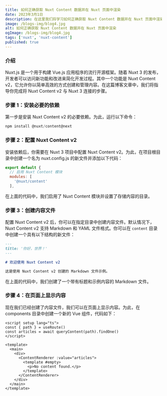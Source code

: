 ```yaml
---
title: 如何正确获取 Nuxt Content 数据并在 Nuxt 页面中渲染
date: 2023年3月1日
description: 在这里我们将学习如何正确获取 Nuxt Content 数据并在 Nuxt 页面中渲染
image: /blogs-img/blog4.jpg
alt: 如何正确获取 Nuxt Content 数据并在 Nuxt 页面中渲染
ogImage: /blogs-img/blog4.jpg
tags: ['nuxt', 'nuxt-content']
published: true
---
```


### 介绍

Nuxt.js 是一个用于构建 Vue.js 应用程序的流行开源框架。随着 Nuxt 3 的发布，开发者可以访问新功能和改进来简化开发过程。其中一个功能是 Nuxt Content v2，它允许你以简单高效的方式创建和管理内容。在这篇博客文章中，我们将指导你完成将 Nuxt Content v2 与 Nuxt 3 连接的步骤。

### 步骤 1：安装必要的依赖

第一步是安装 Nuxt Content v2 的必要依赖。为此，运行以下命令：

```js
npm install @nuxt/content@next

```

### 步骤 2：配置 Nuxt Content v2

安装依赖后，你需要在 Nuxt 3 项目中配置 Nuxt Content v2。为此，在项目根目录中创建一个名为 nuxt.config.js 的新文件并添加以下代码：

```js
export default {
  // 启用 Nuxt Content 模块
  modules: [
    '@nuxt/content'
  ],

```

在上面的代码中，我们启用了 Nuxt Content 模块并设置了存储内容的目录。

### 步骤 3：创建内容文件

配置 Nuxt Content v2 后，你可以在指定目录中创建内容文件。默认情况下，Nuxt Content v2 支持 Markdown 和 YAML 文件格式。你可以在 `content` 目录中创建一个具有以下结构的新文件：

```md
---
title: '你好，世界！'
---

# 欢迎使用 Nuxt Content v2

这是使用 Nuxt Content v2 创建的 Markdown 文件示例。
```

在上面的代码中，我们创建了一个带有标题和示例内容的 Markdown 文件。

### 步骤 4：在页面上显示内容

现在我们已经创建了内容文件，我们可以在页面上显示内容。为此，在 components 目录中创建一个新的 Vue 组件，代码如下：

```vue
<script setup lang="ts">
const { path } = useRoute()
const articles = await queryContent(path).findOne()
</script>

<template>
  <main>
    <div>
      <ContentRenderer :value="articles">
        <template #empty>
          <p>No content found.</p>
        </template>
      </ContentRenderer>
    </div>
  </main>
</template>
```
